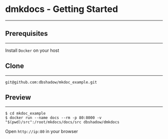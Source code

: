 # dmkdocs - Getting Started
---

## Prerequisites
---

Install `Docker` on your host

## Clone
---

```
git@github.com:dbshadow/mkdoc_example.git
```

## Preview
---

```
$ cd mkdoc_example
$ docker run --name docs --rm -p 80:8000 -v "$(pwd)/src":/root/mkdocs/docs/src dbshadow/dmkdocs
```

Open `http://ip:80` in your browser
